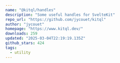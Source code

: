 ```yaml
---
name: "@kitql/handles"
description: "Some useful handles for SvelteKit"
repo_url: "https://github.com/jycouet/kitql"
author: "jycouet"
homepage: "https://www.kitql.dev/"
downloads: 259
updated: "2025-03-04T22:19:19.135Z"
github_stars: 424
tags: 
  - utility
---
```

